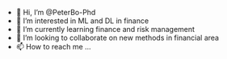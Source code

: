 - 👋 Hi, I’m @PeterBo-Phd
- 👀 I’m interested in ML and DL in finance
- 🌱 I’m currently learning finance and risk management 
- 💞️ I’m looking to collaborate on new methods in financial area
- 📫 How to reach me ...

<!---
PeterBo-Phd/PeterBo-Phd is a ✨ special ✨ repository because its `README.md` (this file) appears on your GitHub profile.
You can click the Preview link to take a look at your changes.
--->
